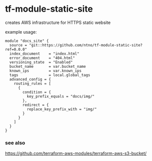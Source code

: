 # tf-module-static-site
creates AWS infrastructure for HTTPS static website

example usage:   

```
module "docs_site" {
  source = "git::https://github.com/ntno/tf-module-static-site?ref=0.0.0"
  index_document    = "index.html"
  error_document    = "404.html"
  versioning_state  = "Enabled"
  bucket_name       = var.bucket_name
  known_ips         = var.known_ips
  tags              = local.global_tags
  advanced_config = {
    routing_rules = [
      {
        condition = {
          key_prefix_equals = "docs/img/"
        },
        redirect = {
          replace_key_prefix_with = "img/"
        }
      }
    ]
  }
}

```

### see also
https://github.com/terraform-aws-modules/terraform-aws-s3-bucket/